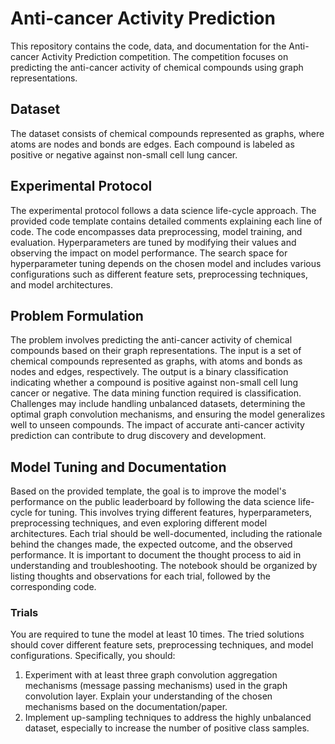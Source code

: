 # Anti-cancer Activity Prediction

This repository contains the code, data, and documentation for the Anti-cancer Activity Prediction competition. The competition focuses on predicting the anti-cancer activity of chemical compounds using graph representations.

## Dataset

The dataset consists of chemical compounds represented as graphs, where atoms are nodes and bonds are edges. Each compound is labeled as positive or negative against non-small cell lung cancer.

## Experimental Protocol

The experimental protocol follows a data science life-cycle approach. The provided code template contains detailed comments explaining each line of code. The code encompasses data preprocessing, model training, and evaluation. Hyperparameters are tuned by modifying their values and observing the impact on model performance. The search space for hyperparameter tuning depends on the chosen model and includes various configurations such as different feature sets, preprocessing techniques, and model architectures.

## Problem Formulation

The problem involves predicting the anti-cancer activity of chemical compounds based on their graph representations. The input is a set of chemical compounds represented as graphs, with atoms and bonds as nodes and edges, respectively. The output is a binary classification indicating whether a compound is positive against non-small cell lung cancer or negative. The data mining function required is classification. Challenges may include handling unbalanced datasets, determining the optimal graph convolution mechanisms, and ensuring the model generalizes well to unseen compounds. The impact of accurate anti-cancer activity prediction can contribute to drug discovery and development.

## Model Tuning and Documentation

Based on the provided template, the goal is to improve the model's performance on the public leaderboard by following the data science life-cycle for tuning. This involves trying different features, hyperparameters, preprocessing techniques, and even exploring different model architectures. Each trial should be well-documented, including the rationale behind the changes made, the expected outcome, and the observed performance. It is important to document the thought process to aid in understanding and troubleshooting. The notebook should be organized by listing thoughts and observations for each trial, followed by the corresponding code.

### Trials

You are required to tune the model at least 10 times. The tried solutions should cover different feature sets, preprocessing techniques, and model configurations. Specifically, you should:

1. Experiment with at least three graph convolution aggregation mechanisms (message passing mechanisms) used in the graph convolution layer. Explain your understanding of the chosen mechanisms based on the documentation/paper.
2. Implement up-sampling techniques to address the highly unbalanced dataset, especially to increase the number of positive class samples.


